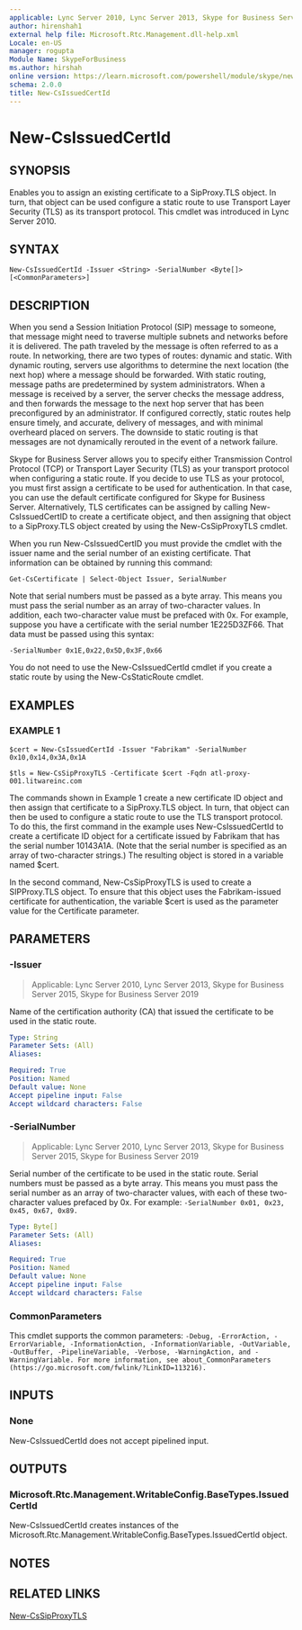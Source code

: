 ```yaml
---
applicable: Lync Server 2010, Lync Server 2013, Skype for Business Server 2015, Skype for Business Server 2019
author: hirenshah1
external help file: Microsoft.Rtc.Management.dll-help.xml
Locale: en-US
manager: rogupta
Module Name: SkypeForBusiness
ms.author: hirshah
online version: https://learn.microsoft.com/powershell/module/skype/new-csissuedcertid
schema: 2.0.0
title: New-CsIssuedCertId
---
```


# New-CsIssuedCertId

## SYNOPSIS

Enables you to assign an existing certificate to a SipProxy.TLS object.
In turn, that object can be used configure a static route to use Transport Layer Security (TLS) as its transport protocol.
This cmdlet was introduced in Lync Server 2010.



## SYNTAX

```
New-CsIssuedCertId -Issuer <String> -SerialNumber <Byte[]> [<CommonParameters>]
```

## DESCRIPTION

When you send a Session Initiation Protocol (SIP) message to someone, that message might need to traverse multiple subnets and networks before it is delivered.
The path traveled by the message is often referred to as a route.
In networking, there are two types of routes: dynamic and static.
With dynamic routing, servers use algorithms to determine the next location (the next hop) where a message should be forwarded.
With static routing, message paths are predetermined by system administrators.
When a message is received by a server, the server checks the message address, and then forwards the message to the next hop server that has been preconfigured by an administrator.
If configured correctly, static routes help ensure timely, and accurate, delivery of messages, and with minimal overheard placed on servers.
The downside to static routing is that messages are not dynamically rerouted in the event of a network failure.

Skype for Business Server allows you to specify either Transmission Control Protocol (TCP) or Transport Layer Security (TLS) as your transport protocol when configuring a static route.
If you decide to use TLS as your protocol, you must first assign a certificate to be used for authentication.
In that case, you can use the default certificate configured for Skype for Business Server.
Alternatively, TLS certificates can be assigned by calling New-CsIssuedCertID to create a certificate object, and then assigning that object to a SipProxy.TLS object created by using the New-CsSipProxyTLS cmdlet.

When you run New-CsIssuedCertID you must provide the cmdlet with the issuer name and the serial number of an existing certificate.
That information can be obtained by running this command:

`Get-CsCertificate | Select-Object Issuer, SerialNumber`

Note that serial numbers must be passed as a byte array.
This means you must pass the serial number as an array of two-character values.
In addition, each two-character value must be prefaced with 0x.
For example, suppose you have a certificate with the serial number 1E225D3ZF66.
That data must be passed using this syntax:

`-SerialNumber 0x1E,0x22,0x5D,0x3F,0x66`

You do not need to use the New-CsIssuedCertId cmdlet if you create a static route by using the New-CsStaticRoute cmdlet.



## EXAMPLES

### EXAMPLE 1
```
$cert = New-CsIssuedCertId -Issuer "Fabrikam" -SerialNumber 0x10,0x14,0x3A,0x1A

$tls = New-CsSipProxyTLS -Certificate $cert -Fqdn atl-proxy-001.litwareinc.com
```

The commands shown in Example 1 create a new certificate ID object and then assign that certificate to a SipProxy.TLS object.
In turn, that object can then be used to configure a static route to use the TLS transport protocol.
To do this, the first command in the example uses New-CsIssuedCertId to create a certificate ID object for a certificate issued by Fabrikam that has the serial number 10143A1A.
(Note that the serial number is specified as an array of two-character strings.) The resulting object is stored in a variable named $cert.

In the second command, New-CsSipProxyTLS is used to create a SIPProxy.TLS object.
To ensure that this object uses the Fabrikam-issued certificate for authentication, the variable $cert is used as the parameter value for the Certificate parameter.



## PARAMETERS

### -Issuer

> Applicable: Lync Server 2010, Lync Server 2013, Skype for Business Server 2015, Skype for Business Server 2019

Name of the certification authority (CA) that issued the certificate to be used in the static route.

```yaml
Type: String
Parameter Sets: (All)
Aliases:

Required: True
Position: Named
Default value: None
Accept pipeline input: False
Accept wildcard characters: False
```

### -SerialNumber

> Applicable: Lync Server 2010, Lync Server 2013, Skype for Business Server 2015, Skype for Business Server 2019

Serial number of the certificate to be used in the static route.
Serial numbers must be passed as a byte array.
This means you must pass the serial number as an array of two-character values, with each of these two-character values prefaced by 0x.
For example: `-SerialNumber 0x01, 0x23, 0x45, 0x67, 0x89.`

```yaml
Type: Byte[]
Parameter Sets: (All)
Aliases:

Required: True
Position: Named
Default value: None
Accept pipeline input: False
Accept wildcard characters: False
```

### CommonParameters
This cmdlet supports the common parameters: `-Debug, -ErrorAction, -ErrorVariable, -InformationAction, -InformationVariable, -OutVariable, -OutBuffer, -PipelineVariable, -Verbose, -WarningAction, and -WarningVariable. For more information, see about_CommonParameters (https://go.microsoft.com/fwlink/?LinkID=113216).`

## INPUTS

### None
New-CsIssuedCertId does not accept pipelined input.

## OUTPUTS

### Microsoft.Rtc.Management.WritableConfig.BaseTypes.IssuedCertId
New-CsIssuedCertId creates instances of the Microsoft.Rtc.Management.WritableConfig.BaseTypes.IssuedCertId object.

## NOTES

## RELATED LINKS

[New-CsSipProxyTLS](New-CsSipProxyTLS.md)
